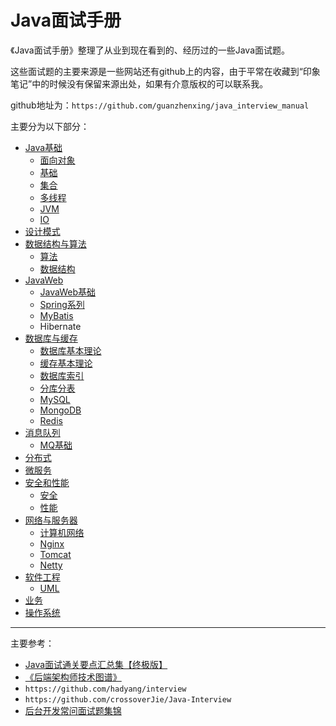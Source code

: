 # Java面试手册

《Java面试手册》整理了从业到现在看到的、经历过的一些Java面试题。

这些面试题的主要来源是一些网站还有github上的内容，由于平常在收藏到“印象笔记”中的时候没有保留来源出处，如果有介意版权的可以联系我。

github地址为：`https://github.com/guanzhenxing/java_interview_manual`

主要分为以下部分：

- [Java基础](./java-basic/index.md)
  - [面向对象](./java-basic/oop.md)
  - [基础](./java-basic/basic.md)
  - [集合](./java-basic/collections.md)
  - [多线程](./java-basic/multithread.md)
  - [JVM](./java-basic/jvm.md)
  - [IO](./java-basic/io.md)
- [设计模式](./design-pattern/index.md)
- [数据结构与算法](./data-structures-and-algorithms/index.md)
  - [算法](./data-structures-and-algorithms/algorithms.md)
  - [数据结构](./data-structures-and-algorithms/data-structures.md)
- [JavaWeb](./java-web/index.md)
  - [JavaWeb基础](./java-web/java-web-basic.md)
  - [Spring系列](./java-web/spring.md)
  - [MyBatis](./java-web/mybatis.md)
  - Hibernate
- [数据库与缓存](./db-cache/index.md)
  - [数据库基本理论](./db-cache/db_basic.md)
  - [缓存基本理论](./db-cache/cache_basic.md)
  - [数据库索引](./db-cacahe/db-index.md)
  - [分库分表](./db-cache/sharding.md)
  - [MySQL](./db-cache/mysql.md)
  - [MongoDB](./db-cache/mongodb.md)
  - [Redis](./db-cache/redis.md)
- [消息队列](./mq/index.md)
  - [MQ基础](./mq/basic.md)
- [分布式](./distributed/index.md)
- [微服务](./mic-service/index.md)
- [安全和性能](./security-performance/index.md)
  - [安全](./security-performance/security.md)
  - [性能](./security-performance/performance.md)
- [网络与服务器](./network-server/index.md)
  - [计算机网络](./network-server/network.md)
  - [Nginx](./network-server/nginx.md)
  - [Tomcat](./network-server/tomcat.md)
  - [Netty](./network-server/netty.md)
- [软件工程](./software_engineering/index.md)
  - [UML](./software_engineering-server/uml.md)
- [业务](./business/index.md)
- [操作系统](./system/index.md)

---

主要参考：

- [Java面试通关要点汇总集【终极版】](http://blog.720ui.com/2018/java_interview_final/)
- [《后端架构师技术图谱》](https://github.com/xingshaocheng/architect-awesome)
- `https://github.com/hadyang/interview`
- `https://github.com/crossoverJie/Java-Interview`
- [后台开发常问面试题集锦](https://segmentfault.com/a/1190000012063898)